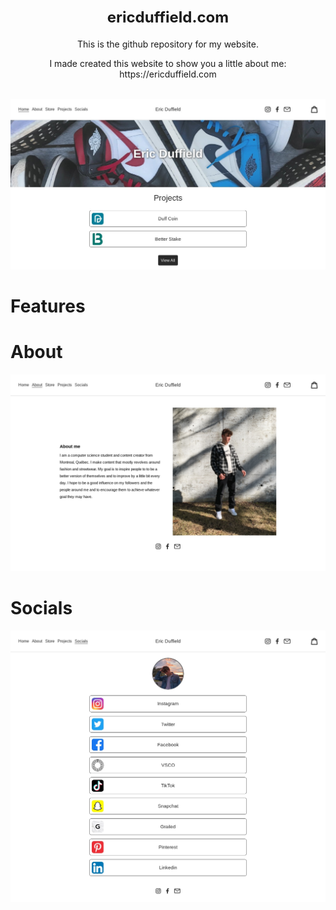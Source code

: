 <div align="center">
  
  <h1><font size="5">ericduffield.com</font></h1>
  
  <p>This is the github repository for my website.</p>
  I made created this website to show you a little about me: https://ericduffield.com
  <br>
  <br>
</div>

[![Eric Duffield Home](https://raw.githubusercontent.com/ericduffield/ericduffield.com/main/Images/home-cropped.jpg)](https://ericduffield.com/)

# Features


# About

[![Eric Duffield About](https://raw.githubusercontent.com/ericduffield/ericduffield.com/main/Images/about.jpg)](https://ericduffield.com/)

# Socials

[![Eric Duffield Socials](https://raw.githubusercontent.com/ericduffield/ericduffield.com/main/Images/socials.jpg)](https://ericduffield.com/)
